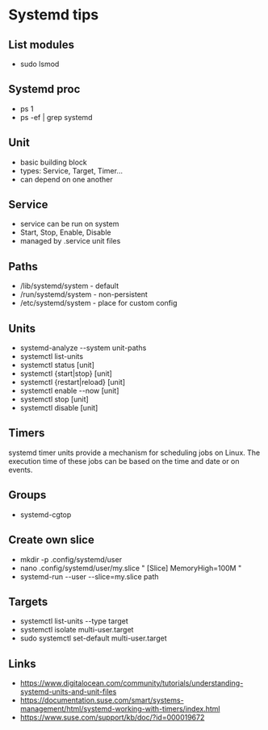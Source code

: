# Systemd tips

## List modules
- sudo lsmod

## Systemd proc
- ps 1
- ps -ef | grep systemd


## Unit
- basic building block
- types: Service, Target, Timer...
- can depend on one another

## Service
- service can be run on system
- Start, Stop, Enable, Disable
- managed by .service unit files

## Paths
- /lib/systemd/system - default
- /run/systemd/system - non-persistent
- /etc/systemd/system - place for custom config

## Units 
- systemd-analyze --system unit-paths
- systemctl list-units
- systemctl status [unit]
- systemctl {start|stop} [unit]
- systemctl {restart|reload} [unit]
- systemctl enable --now [unit]
- systemctl stop [unit]
- systemctl disable [unit]

## Timers
systemd timer units provide a mechanism for scheduling jobs on Linux. The execution time of these jobs can be based on the time and date or on events.

## Groups
- systemd-cgtop

## Create own slice
- mkdir -p .config/systemd/user
- nano .config/systemd/user/my.slice
"
[Slice]
MemoryHigh=100M
"
- systemd-run --user --slice=my.slice path

## Targets
- systemctl list-units --type target
- systemctl isolate multi-user.target
- sudo systemctl set-default multi-user.target

## Links
- https://www.digitalocean.com/community/tutorials/understanding-systemd-units-and-unit-files
- https://documentation.suse.com/smart/systems-management/html/systemd-working-with-timers/index.html
- https://www.suse.com/support/kb/doc/?id=000019672

